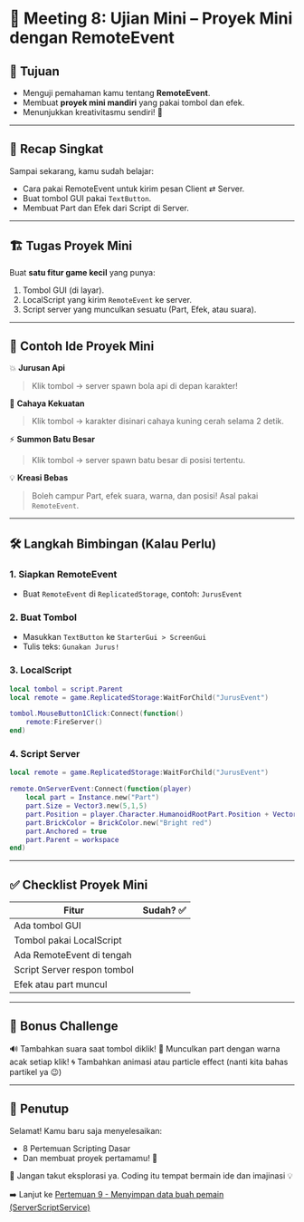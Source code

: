 # 🧪 Meeting 8: Ujian Mini – Proyek Mini dengan RemoteEvent

## 🎯 Tujuan

- Menguji pemahaman kamu tentang **RemoteEvent**.
- Membuat **proyek mini mandiri** yang pakai tombol dan efek.
- Menunjukkan kreativitasmu sendiri! 🎨

---

## 🧠 Recap Singkat

Sampai sekarang, kamu sudah belajar:

- Cara pakai RemoteEvent untuk kirim pesan Client ⇄ Server.
- Buat tombol GUI pakai `TextButton`.
- Membuat Part dan Efek dari Script di Server.

---

## 🏗️ Tugas Proyek Mini

Buat **satu fitur game kecil** yang punya:

1. Tombol GUI (di layar).
2. LocalScript yang kirim `RemoteEvent` ke server.
3. Script server yang munculkan sesuatu (Part, Efek, atau suara).

---

## 📌 Contoh Ide Proyek Mini

💥 **Jurusan Api**

> Klik tombol → server spawn bola api di depan karakter!

🌟 **Cahaya Kekuatan**

> Klik tombol → karakter disinari cahaya kuning cerah selama 2 detik.

⚡ **Summon Batu Besar**

> Klik tombol → server spawn batu besar di posisi tertentu.

💡 **Kreasi Bebas**

> Boleh campur Part, efek suara, warna, dan posisi! Asal pakai `RemoteEvent`.

---

## 🛠️ Langkah Bimbingan (Kalau Perlu)

### 1. Siapkan RemoteEvent

- Buat `RemoteEvent` di `ReplicatedStorage`, contoh: `JurusEvent`

### 2. Buat Tombol

- Masukkan `TextButton` ke `StarterGui > ScreenGui`
- Tulis teks: `Gunakan Jurus!`

### 3. LocalScript

```lua
local tombol = script.Parent
local remote = game.ReplicatedStorage:WaitForChild("JurusEvent")

tombol.MouseButton1Click:Connect(function()
	remote:FireServer()
end)
```

### 4. Script Server

```lua
local remote = game.ReplicatedStorage:WaitForChild("JurusEvent")

remote.OnServerEvent:Connect(function(player)
	local part = Instance.new("Part")
	part.Size = Vector3.new(5,1,5)
	part.Position = player.Character.HumanoidRootPart.Position + Vector3.new(0,5,0)
	part.BrickColor = BrickColor.new("Bright red")
	part.Anchored = true
	part.Parent = workspace
end)
```

---

## ✅ Checklist Proyek Mini

| Fitur                       | Sudah? ✅ |
| --------------------------- | --------- |
| Ada tombol GUI              |           |
| Tombol pakai LocalScript    |           |
| Ada RemoteEvent di tengah   |           |
| Script Server respon tombol |           |
| Efek atau part muncul       |           |

---

## 🎁 Bonus Challenge

🔊 Tambahkan suara saat tombol diklik!
🌈 Munculkan part dengan warna acak setiap klik!
🌀 Tambahkan animasi atau particle effect (nanti kita bahas partikel ya 😉)

---

## 🏁 Penutup

Selamat! Kamu baru saja menyelesaikan:

- 8 Pertemuan Scripting Dasar
- Dan membuat proyek pertamamu! 🎉

🧠 Jangan takut eksplorasi ya. Coding itu tempat bermain ide dan imajinasi 💡

➡️ Lanjut ke [Pertemuan 9 - Menyimpan data buah pemain (ServerScriptService)](https://github.com/ihksanghazi/ScriptingRobloxTutorial/tree/Pertemuan_9)
